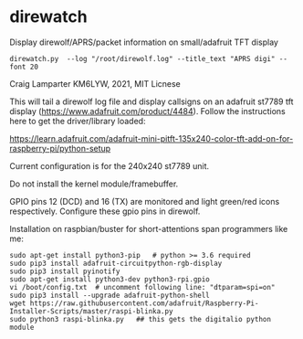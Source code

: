 # direwatch
Display direwolf/APRS/packet information on small/adafruit TFT display

```
direwatch.py  --log "/root/direwolf.log" --title_text "APRS digi" --font 20  
```

Craig Lamparter KM6LYW,  2021, MIT Licnese

This will tail a direwolf log file and display callsigns on an
adafruit st7789 tft display (https://www.adafruit.com/product/4484).
Follow the instructions here to get the driver/library loaded:

https://learn.adafruit.com/adafruit-mini-pitft-135x240-color-tft-add-on-for-raspberry-pi/python-setup

Current configuration is for the 240x240 st7789 unit.

Do not install the kernel module/framebuffer.

GPIO pins 12 (DCD) and 16 (TX) are monitored and light green/red icons
respectively.  Configure these gpio pins in direwolf.


Installation on raspbian/buster for short-attentions span programmers like me:
```
sudo apt-get install python3-pip   # python >= 3.6 required
sudo pip3 install adafruit-circuitpython-rgb-display
sudo pip3 install pyinotify
sudo apt-get install python3-dev python3-rpi.gpio
vi /boot/config.txt  # uncomment following line: "dtparam=spi=on"
sudo pip3 install --upgrade adafruit-python-shell
wget https://raw.githubusercontent.com/adafruit/Raspberry-Pi-Installer-Scripts/master/raspi-blinka.py
sudo python3 raspi-blinka.py   ## this gets the digitalio python module
```
